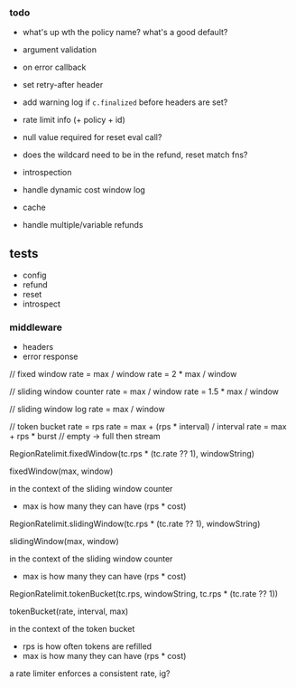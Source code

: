 
### todo

- what's up wth the policy name? what's a good default?
- argument validation
- on error callback

- set retry-after header
- add warning log if `c.finalized` before headers are set?
- rate limit info (+ policy + id)

- null value required for reset eval call?
- does the wildcard need to be in the refund, reset match fns?

- introspection
- handle dynamic cost window log
- cache
- handle multiple/variable refunds


## tests
- config
- refund
- reset
- introspect
### middleware
- headers
- error response


// fixed window
rate = max / window
rate = 2 * max / window

// sliding window counter
rate = max / window
rate = 1.5 * max / window

// sliding window log
rate = max / window

// token bucket
rate = rps
rate = max + (rps * interval) / interval
rate = max + rps * burst
// empty -> full then stream


RegionRatelimit.fixedWindow(tc.rps * (tc.rate ?? 1), windowString)

fixedWindow(max, window)

in the context of the sliding window counter
  - max is how many they can have (rps * cost)

RegionRatelimit.slidingWindow(tc.rps * (tc.rate ?? 1), windowString)

slidingWindow(max, window)

in the context of the sliding window counter
  - max is how many they can have (rps * cost)


RegionRatelimit.tokenBucket(tc.rps, windowString, tc.rps * (tc.rate ?? 1))

tokenBucket(rate, interval, max)

in the context of the token bucket
  - rps is how often tokens are refilled
  - max is how many they can have (rps * cost)



a rate limiter enforces a consistent rate, ig?


